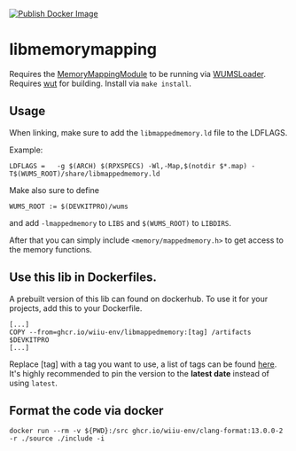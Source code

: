 [![Publish Docker Image](https://github.com/wiiu-env/libmappedmemory/actions/workflows/push_image.yml/badge.svg)](https://github.com/wiiu-env/libmappedmemory/actions/workflows/push_image.yml)

# libmemorymapping
Requires the [MemoryMappingModule](https://github.com/wiiu-env/MemoryMappingModule) to be running via [WUMSLoader](https://github.com/wiiu-env/WUMSLoader).
Requires [wut](https://github.com/devkitPro/wut) for building.
Install via `make install`.

## Usage
When linking, make sure to add the `libmappedmemory.ld` file to the LDFLAGS.

Example:
```
LDFLAGS	=	-g $(ARCH) $(RPXSPECS) -Wl,-Map,$(notdir $*.map) -T$(WUMS_ROOT)/share/libmappedmemory.ld
```

Make also sure to define 
```
WUMS_ROOT := $(DEVKITPRO)/wums
```
and add `-lmappedmemory` to `LIBS` and `$(WUMS_ROOT)` to `LIBDIRS`.

After that you can simply include `<memory/mappedmemory.h>` to get access to the memory functions.

## Use this lib in Dockerfiles.
A prebuilt version of this lib can found on dockerhub. To use it for your projects, add this to your Dockerfile.
```
[...]
COPY --from=ghcr.io/wiiu-env/libmappedmemory:[tag] /artifacts $DEVKITPRO
[...]
```
Replace [tag] with a tag you want to use, a list of tags can be found [here](https://github.com/orgs/wiiu-env/packages/container/libmappedmemory/versions). 
It's highly recommended to pin the version to the **latest date** instead of using `latest`.

## Format the code via docker

`docker run --rm -v ${PWD}:/src ghcr.io/wiiu-env/clang-format:13.0.0-2 -r ./source ./include -i`